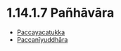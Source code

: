 

# 1.14.1.7 Pañhāvāra

* [Paccayacatukka](1.14.1.7/Paccayacatukka.md)
* [Paccanīyuddhāra](1.14.1.7/Paccaniyuddhara.md)



